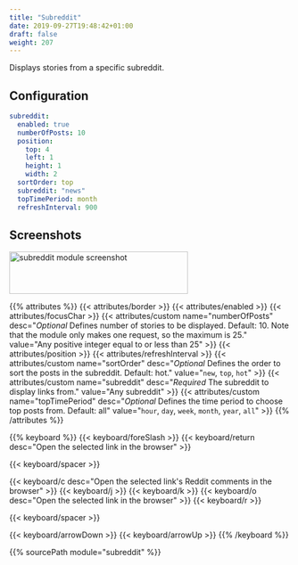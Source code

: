 ```yaml
---
title: "Subreddit"
date: 2019-09-27T19:48:42+01:00
draft: false
weight: 207
---
```


Displays stories from a specific subreddit.

## Configuration

```yaml
subreddit:
  enabled: true
  numberOfPosts: 10
  position:
    top: 4
    left: 1
    height: 1
    width: 2
  sortOrder: top
  subreddit: "news"
  topTimePeriod: month
  refreshInterval: 900
```

## Screenshots

<img class="screenshot" src="/imgs/modules/subreddit.png" width="320" height="76" alt="subreddit module screenshot" />

{{% attributes %}}
  {{< attributes/border >}}
  {{< attributes/enabled >}}
  {{< attributes/focusChar >}}
  {{< attributes/custom name="numberOfPosts" desc="_Optional_ Defines number of stories to be displayed. Default: 10. Note that the module only makes one request, so the maximum is 25." value="Any positive integer equal to or less than 25" >}}
  {{< attributes/position >}}
  {{< attributes/refreshInterval >}}
  {{< attributes/custom name="sortOrder" desc="_Optional_ Defines the order to sort the posts in the subreddit. Default: hot." value="`new`, `top`, `hot`" >}}
  {{< attributes/custom name="subreddit" desc="_Required_ The subreddit to display links from." value="Any subreddit" >}}
  {{< attributes/custom name="topTimePeriod" desc="_Optional_ Defines the time period to choose top posts from. Default: all" value="`hour`, `day`, `week`, `month`, `year`, `all`" >}}
{{% /attributes %}}

{{% keyboard %}}
  {{< keyboard/foreSlash >}}
  {{< keyboard/return desc="Open the selected link in the browser" >}}

  {{< keyboard/spacer >}}

  {{< keyboard/c desc="Open the selected link's Reddit comments in the browser" >}}
  {{< keyboard/j >}}
  {{< keyboard/k >}}
  {{< keyboard/o desc="Open the selected link in the browser" >}}
  {{< keyboard/r >}}

  {{< keyboard/spacer >}}

  {{< keyboard/arrowDown >}}
  {{< keyboard/arrowUp >}}
{{% /keyboard %}}

{{% sourcePath module="subreddit" %}}